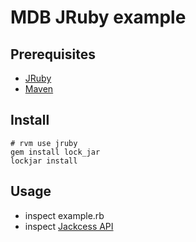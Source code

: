 # MDB JRuby example

## Prerequisites

* [JRuby](http://jruby.org/)
* [Maven](http://maven.apache.org/)

## Install
```
# rvm use jruby
gem install lock_jar
lockjar install
```

## Usage

* inspect example.rb
* inspect [Jackcess API](http://jackcess.sourceforge.net/apidocs/com/healthmarketscience/jackcess/package-summary.html)
